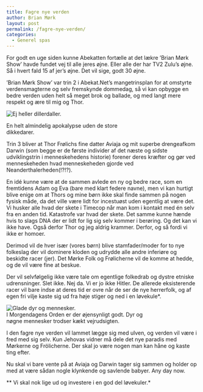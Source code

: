 ```yaml
---
title: Fagre nye verden
author: Brian Mørk
layout: post
permalink: /fagre-nye-verden/
categories:
  - Generel spas
---
```

For godt en uge siden kunne Abekatten fortælle at det lækre ’Brian Mørk Show’ havde fundet vej til alle jeres øjne. Eller alle der har TV2 Zulu’s øjne. Så i hvert fald 15 af jer’s øjne. Det vil sige, godt 30 øjne.

’Brian Mørk Show’ var trin 2 i Abekat.Net’s mangetrinsplan for at omstyrte verdensmagterne og selv fremskynde dommedag, så vi kan opbygge en bedre verden uden helt så meget brok og ballade, og med langt mere respekt og ære til mig og Thor.

<div class="bitImage bitCenter" style="width: 343px">
  <img src="http://www.abekat.net/wp-content/images/apokalypsen.jpg" alt="Ej heller dillerdaller." /></p> <p>
    En helt almindelig apokalypse uden de store dikkedarer.
  </p>
</div>

<!--more-->

  
Trin 3 bliver at Thor Frølichs fine datter Aviaja og mit superbe drengeafkom Darwin (som begge er de første individer af det næste og sidste udviklingstrin i menneskehedens historie) forener deres kræfter og gør ved menneskeheden hvad menneskeheden gjorde ved Neanderthalerheden(!?!?). 

En idé kunne være at de sammen avlede en ny og bedre race, som en fremtidens Adam og Eva (bare med klart federe navne), men vi kan hurtigt blive enige om at Thors og mine børn ikke skal finde sammen på nogen fysisk måde, da det ville være lidt for incestuøst uden egentlig at være det. Vi husker alle hvad der skete i Timecop når man kom i kontakt med én selv fra en anden tid. Katastrofe var hvad der skete. Det samme kunne hænde hvis to slags DNA der er lidt for lig sig selv kommer i berøring. Og det kan vi ikke have. Også derfor Thor og jeg aldrig krammer. Derfor, og så fordi vi ikke er homoer. 

Derimod vil de hver især (vores børn) blive stamfader/moder for to nye folkeslag der vil dominere kloden og udrydde alle andre inferiøre og beskidte racer (jer). Det Mørke Folk og Frølicherne vil de komme at hedde, og de vil være fine at beskue. 

Der vil selvfølgelig ikke være tale om egentlige folkedrab og dystre etniske udrensninger. Slet ikke. Nej da. Vi er jo ikke Hitler. De allerede eksisterende racer vil bare indse at deres tid er ovre når de ser de nye herrerfolk, og af egen fri vilje kaste sig ud fra høje stiger og ned i en løvekule*. 

<div class="bitImage bitCenter" style="width: 397px">
  <img src="http://www.abekat.net/wp-content/images/edenshave.jpg" alt="Glade dyr og mennesker." /><br /> I Morgendagens Orden er der øjensynligt godt. Dyr og nøgne mennesker trodser kækt vejrudsigten.
</div>

I den fagre nye verden vil lammet lægge sig med ulven, og verden vil være i fred med sig selv. Kun Jehovas vidner må dele det nye paradis med Mørkerne og Frölicherne. Der skal jo være nogen man kan håne og kaste ting efter. 

Nu skal vi bare vente på at Aviaja og Darwin tager sig sammen og holder op med at være sådan nogle klynkende og savlende babyer. Any day now. 

** Vi skal nok lige ud og investere i en god del løvekuler.*